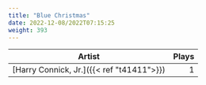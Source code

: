 ```yaml
---
title: "Blue Christmas"
date: 2022-12-08/2022T07:15:25
weight: 393
---
```




 Artist | Plays 
----- | -----:
[Harry Connick, Jr.]({{< ref "t41411">}}) | 1
